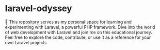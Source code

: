 # laravel-odyssey

🚀 This repository serves as my personal space for learning and experimenting with Laravel, a powerful PHP framework. Dive into the world of web development with Laravel and join me on this educational journey. Feel free to explore the code, contribute, or use it as a reference for your own Laravel projects
